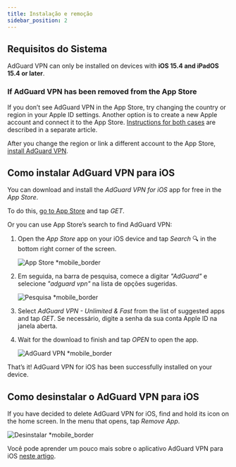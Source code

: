 ```yaml
---
title: Instalação e remoção
sidebar_position: 2
---
```


## Requisitos do Sistema

AdGuard VPN can only be installed on devices with **iOS 15.4 and iPadOS 15.4 or later**.

### If AdGuard VPN has been removed from the App Store

If you don’t see AdGuard VPN in the App Store, try changing the country or region in your Apple ID settings. Another option is to create a new Apple account and connect it to the App Store. [Instructions for both cases](/adguard-vpn-for-ios/solving-problems/app-store) are described in a separate article.

After you change the region or link a different account to the App Store, [install AdGuard VPN](https://apps.apple.com/us/app/adguard-vpn-unlimited-fast/id1525373602).

## Como instalar AdGuard VPN para iOS

You can download and install the *AdGuard VPN for iOS* app for free in the *App Store*.

To do this, [go to App Store](https://agrd.io/ios_vpn) and tap *GET*.

Or you can use App Store’s search to find AdGuard VPN:

1. Open the *App Store* app on your iOS device and tap *Search* 🔍 in the bottom right corner of the screen.

    ![App Store *mobile_border](https://cdn.adguardvpn.com/content/kb/vpn/ios/app-store-en.png)

1. Em seguida, na barra de pesquisa, comece a digitar *"AdGuard"* e selecione *"adguard vpn"* na lista de opções sugeridas.

    ![Pesquisa *mobile_border](https://cdn.adguardvpn.com/content/kb/vpn/ios/search-en.png)

1. Select *AdGuard VPN - Unlimited & Fast* from the list of suggested apps and tap *GET*. Se necessário, digite a senha da sua conta Apple ID na janela aberta.
1. Wait for the download to finish and tap *OPEN* to open the app.

    ![AdGuard VPN *mobile_border](https://cdn.adguardvpn.com/content/kb/vpn/ios/adguard-vpn-en.png)

That’s it! AdGuard VPN for iOS has been successfully installed on your device.

## Como desinstalar o AdGuard VPN para iOS

If you have decided to delete AdGuard VPN for iOS, find and hold its icon on the home screen. In the menu that opens, tap *Remove App*.

![Desinstalar *mobile_border](https://cdn.adguardvpn.com/content/kb/vpn/ios/2.2/quick-action-menu.png)

Você pode aprender um pouco mais sobre o aplicativo AdGuard VPN para iOS [neste artigo](adguard-vpn-for-ios/overview).

